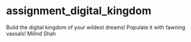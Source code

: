 # assignment_digital_kingdom
Build the digital kingdom of your wildest dreams! Populate it with fawning vassals!
Milind Shah
